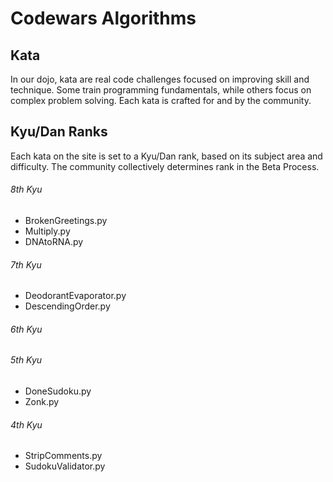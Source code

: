 # Codewars Algorithms

## Kata
In our dojo, kata are real code challenges focused on improving skill and technique. Some train programming fundamentals, while others focus on complex problem solving. Each kata is crafted for and by the community.

## Kyu/Dan Ranks
Each kata on the site is set to a Kyu/Dan rank, based on its subject area and difficulty. The community collectively determines rank in the Beta Process.

###### 8th Kyu
- BrokenGreetings.py
- Multiply.py
- DNAtoRNA.py

###### 7th Kyu
- DeodorantEvaporator.py
- DescendingOrder.py

###### 6th Kyu

###### 5th Kyu
- DoneSudoku.py
- Zonk.py

###### 4th Kyu
- StripComments.py
- SudokuValidator.py
